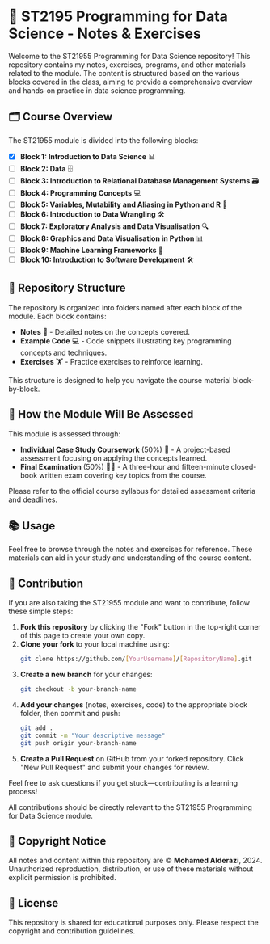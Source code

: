 # 📘 ST2195 Programming for Data Science - Notes & Exercises

Welcome to the ST21955 Programming for Data Science repository! This repository contains my notes, exercises, programs, and other materials related to the module. The content is structured based on the various blocks covered in the class, aiming to provide a comprehensive overview and hands-on practice in data science programming.

## 🗂 Course Overview

The ST21955 module is divided into the following blocks:

- [x] **Block 1: Introduction to Data Science** 📊
- [ ] **Block 2: Data** 🗄️
- [ ] **Block 3: Introduction to Relational Database Management Systems** 🗃️
- [ ] **Block 4: Programming Concepts** 💻
- [ ] **Block 5: Variables, Mutability and Aliasing in Python and R** 🔧
- [ ] **Block 6: Introduction to Data Wrangling** 🛠️
- [ ] **Block 7: Exploratory Analysis and Data Visualisation** 🔍
- [ ] **Block 8: Graphics and Data Visualisation in Python** 📊
- [ ] **Block 9: Machine Learning Frameworks** 🤖
- [ ] **Block 10: Introduction to Software Development** 🛠️

## 📂 Repository Structure

The repository is organized into folders named after each block of the module. Each block contains:
- **Notes** 📝 - Detailed notes on the concepts covered.
- **Example Code** 💻 - Code snippets illustrating key programming concepts and techniques.
- **Exercises** 🏋️ - Practice exercises to reinforce learning.

This structure is designed to help you navigate the course material block-by-block.

## 📝 How the Module Will Be Assessed

This module is assessed through:
- **Individual Case Study Coursework** (50%) 📝 - A project-based assessment focusing on applying the concepts learned.
- **Final Examination** (50%) 🧑‍🎓 - A three-hour and fifteen-minute closed-book written exam covering key topics from the course.

Please refer to the official course syllabus for detailed assessment criteria and deadlines.

## 📚 Usage

Feel free to browse through the notes and exercises for reference. These materials can aid in your study and understanding of the course content.

## 🤝 Contribution

If you are also taking the ST21955 module and want to contribute, follow these simple steps:

1. **Fork this repository** by clicking the "Fork" button in the top-right corner of this page to create your own copy.
2. **Clone your fork** to your local machine using:
    ```bash
    git clone https://github.com/[YourUsername]/[RepositoryName].git
    ```
3. **Create a new branch** for your changes:
    ```bash
    git checkout -b your-branch-name
    ```
4. **Add your changes** (notes, exercises, code) to the appropriate block folder, then commit and push:
    ```bash
    git add .
    git commit -m "Your descriptive message"
    git push origin your-branch-name
    ```
5. **Create a Pull Request** on GitHub from your forked repository. Click "New Pull Request" and submit your changes for review.

Feel free to ask questions if you get stuck—contributing is a learning process!

All contributions should be directly relevant to the ST21955 Programming for Data Science module.

## 📜 Copyright Notice

All notes and content within this repository are © **Mohamed Alderazi**, 2024. Unauthorized reproduction, distribution, or use of these materials without explicit permission is prohibited.

## 📄 License

This repository is shared for educational purposes only. Please respect the copyright and contribution guidelines.
